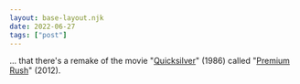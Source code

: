 ```yaml
---
layout: base-layout.njk
date: 2022-06-27
tags: ["post"]
---
```


... that there's a remake of the movie "[Quicksilver](https://www.imdb.com/title/tt0091814/)" (1986) called "[Premium Rush](https://www.imdb.com/title/tt1547234/?ref_=fn_al_tt_1)" (2012).
